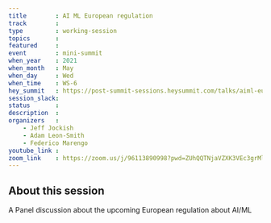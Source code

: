 ```yaml
---
title        : AI ML European regulation
track        : 
type         : working-session
topics       :
featured     :
event        : mini-summit
when_year    : 2021
when_month   : May
when_day     : Wed
when_time    : WS-6
hey_summit   : https://post-summit-sessions.heysummit.com/talks/aiml-european-regulation/
session_slack:
status       : 
description  :
organizers   :
    - Jeff Jockish
    - Adam Leon-Smith
    - Federico Marengo
youtube_link :
zoom_link    : https://zoom.us/j/96113890998?pwd=ZUhQQTNjaVZXK3VEc3grMlo0SCthQT09
---
```


## About this session
A Panel discussion about the upcoming European regulation about AI/ML

